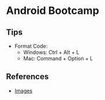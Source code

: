 # Android Bootcamp

## Tips

- Format Code:
    - Windows: Ctrl + Alt + L
    - Mac: Command + Option + L

## References

- [Images](https://unsplash.com/)

